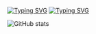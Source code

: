 [![Typing SVG](https://readme-typing-svg.demolab.com?font=JetBrains+Mono&size=30&pause=20000&color=38C2FF&random=false&width=435&lines=%F0%9F%91%8B+Ol%C3%A1%2C+Eu+sou+Felipe)](https://git.io/typing-svg)
[![Typing SVG](https://readme-typing-svg.demolab.com?font=JetBrains+Mono&size=40&pause=4000&color=4596FF&multiline=true&random=false&width=1208&height=98&lines=%F0%9F%92%BBCursando+3%C2%BA+Mtec+Pi+em+Desenvolvimento+de+Sistemas;%F0%9F%91%B417y)](https://git.io/typing-svg)


![GitHub stats](https://github-readme-stats.vercel.app/api?username=Felipe-Takayuki&show_icons=true&theme=dracula&locale=pt-br)
